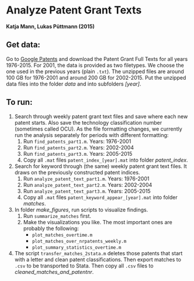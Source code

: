 Analyze Patent Grant Texts
===========================================================
**Katja Mann, Lukas Püttmann (2015)**

Get data:
---------------------------
Go to [Google Patents](http://www.google.com/googlebooks/uspto-patents-grants-text.html) and download the Patent Grant Full Texts for all years 1976-2015. For 2001, the data is provided as two filetypes. We choose the one used in the previous years (plain `.txt`). The unzipped files are around 100 GB for 1976-2001 and around 200 GB for 2002-2015. Put the unzipped data files into the folder *data* and into subfolders *[year]*.


To run:
---------------------------
1. Search through weekly patent grant text files and save where each new patent starts. Also save the technology classification number (sometimes called OCU). As the file formatting changes, we currently run the analysis separately for periods with different formatting:
	1. Run `find_patents_part1.m`. Years: 1976-2001
	2. Run `find_patents_part2.m`. Years: 2002-2004
	3. Run `find_patents_part3.m`. Years: 2005-2015
	4. Copy all `.mat` files `patent_index_[year].mat` into folder *patent_index*.
2. Search for keyword through (the same) weekly patent grant text files. It draws on the  previously constructed patent indices.
	1. Run `analyze_patent_text_part1.m`. Years: 1976-2001
	2. Run `analyze_patent_text_part2.m`. Years: 2002-2004
	3. Run `analyze_patent_text_part3.m`. Years: 2005-2015
	4. Copy all `.mat` files `patent_keyword_appear_[year].mat` into folder *matches*.
3. In folder *make_figures*, run scripts to visualize findings.
	1. Run `summarize_matches` first.
	2. Make the visualizations you like. The most important ones are probably the following:
		* `plot_matches_overtime.m` 
		* `plot_matches_over_nrpatents_weekly.m` 
		* `plot_summary_statistics_overtime.m` 
4. The script `transfer_matches_2stata.m` deletes those patents that start with a letter and clean patent classifications. Then export matches to `.csv` to be transported to Stata. Then copy all `.csv` files to *cleaned_matches_and_patentnr*. 